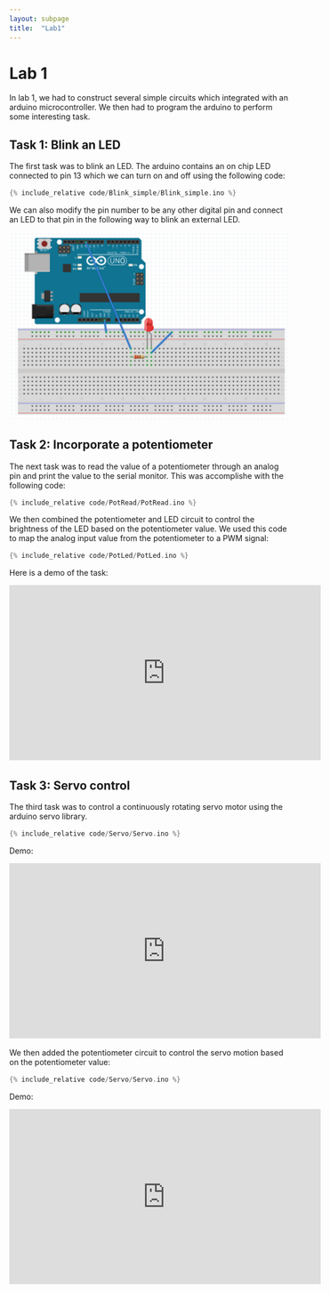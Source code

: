 ```yaml
---
layout: subpage
title:  "Lab1"
---
```


# Lab 1

In lab 1, we had to construct several simple circuits which integrated with an arduino microcontroller. We then had to program the arduino to perform some interesting task.

## Task 1: Blink an LED
The first task was to blink an LED. The arduino contains an on chip LED connected to pin 13 which we can turn on and off using the following code:

```cpp
{% include_relative code/Blink_simple/Blink_simple.ino %}
```

We can also modify the pin number to be any other digital pin and connect an LED to that pin in the following way to blink an external LED.

![Image](images/blink.png)

## Task 2: Incorporate a potentiometer

The next task was to read the value of a potentiometer through an analog pin and print the value to the serial monitor. This was accomplishe with the following code:

```cpp
{% include_relative code/PotRead/PotRead.ino %}
```

We then combined the potentiometer and LED circuit to control the brightness of the LED based on the potentiometer value. We used this code to map the analog input value from the potentiometer to a PWM signal:

```cpp
{% include_relative code/PotLed/PotLed.ino %}
```

Here is a demo of the task:
<iframe width="560" height="315" src="https://www.youtube.com/embed/4hCbVb7QNAI" frameborder="0" allow="autoplay; encrypted-media" allowfullscreen></iframe>

## Task 3: Servo control

The third task was to control a continuously rotating servo motor using the arduino servo library.

```cpp
{% include_relative code/Servo/Servo.ino %}
```

Demo:
<iframe width="560" height="315" src="https://www.youtube.com/embed/rcGF211rwNE" frameborder="0" allow="autoplay; encrypted-media" allowfullscreen></iframe>

We then added the potentiometer circuit to control the servo motion based on the potentiometer value:

```cpp
{% include_relative code/Servo/Servo.ino %}
```

Demo:
<iframe width="560" height="315" src="https://www.youtube.com/embed/89UeEeVpefA" frameborder="0" allow="autoplay; encrypted-media" allowfullscreen></iframe>

